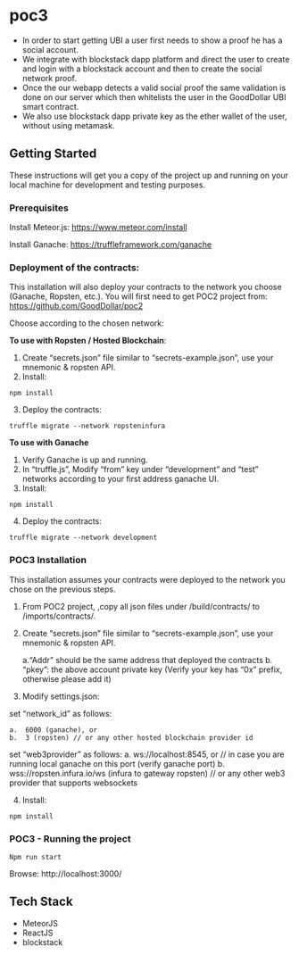 # poc3
- In order to start getting UBI a user first needs to show a proof he has a social account.
- We integrate with blockstack dapp platform and direct the user to create and login with a blockstack account and then to create the social network proof.
- Once the our webapp detects a valid social proof the same validation is done on our server which then whitelists the user in the GoodDollar UBI smart contract.
- We also use blockstack dapp private key as the ether wallet of the user, without using metamask.

## Getting Started
These instructions will get you a copy of the project up and running on your local machine for development and testing purposes.

### Prerequisites
Install Meteor.js:
https://www.meteor.com/install

Install Ganache:
https://truffleframework.com/ganache


### Deployment of the contracts:
This installation will also deploy your contracts to the network you choose (Ganache, Ropsten, etc.). 
You will first need to get POC2 project from: https://github.com/GoodDollar/poc2

Choose according to the chosen network:

__To use with Ropsten / Hosted Blockchain__:

1.	Create “secrets.json” file similar to “secrets-example.json”, use your mnemonic & ropsten API.
2. Install:
  
```
npm install
```

3. Deploy the contracts:
```
truffle migrate --network ropsteninfura
```

__To use with Ganache__
1. Verify Ganache is up and running.
2. In “truffle.js”, Modify “from” key under “development” and “test” networks according to your first address ganache UI.
3. Install:
```
npm install
```

4. Deploy the contracts:
```
truffle migrate --network development
```

### POC3 Installation
This installation assumes your contracts were deployed to the network you chose on the previous steps.
1. From POC2 project, ,copy all json files under /build/contracts/ to /imports/contracts/.

2.	Create “secrets.json” file similar to “secrets-example.json”, use your mnemonic & ropsten API.

    a.“Addr” should be the same address that deployed the contracts
    b.	“pkey”: the above account private key (Verify your key has “0x” prefix, otherwise please add it)
    
3.	Modify settings.json:

set “network_id” as follows:

    a.	6000 (ganache), or  
    b.	3 (ropsten) // or any other hosted blockchain provider id
    
set “web3provider” as follows:
    a.	ws://localhost:8545, or  // in case you are running local ganache on this port (verify ganache port)
    b.	wss://ropsten.infura.io/ws (infura to gateway ropsten) // or any other web3 provider that supports websockets
    
4.	Install:
```
npm install
```
### POC3 - Running the project
```
Npm run start
```
Browse: http://localhost:3000/

## Tech Stack
- MeteorJS
- ReactJS
- blockstack
